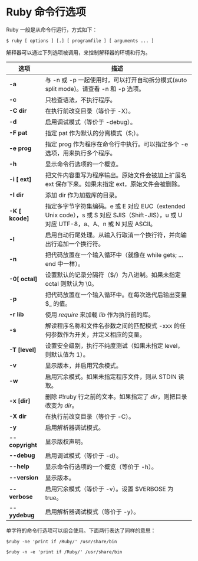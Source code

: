 
# Ruby 命令行选项

Ruby 一般是从命令行运行，方式如下：

```
$ ruby [ options ] [.] [ programfile ] [ arguments ... ]

```

解释器可以通过下列选项被调用，来控制解释器的环境和行为。

| 选项 | 描述 |
| --- | --- |
| **-a** | 与 -n 或 -p 一起使用时，可以打开自动拆分模式(auto split mode)。请查看 -n 和 -p 选项。 |
| **-c** | 只检查语法，不执行程序。 |
| **-C dir** | 在执行前改变目录（等价于 -X）。 |
| **-d** | 启用调试模式（等价于 -debug）。 |
| **-F pat** | 指定 pat 作为默认的分离模式（$;）。 |
| **-e prog** | 指定 prog 作为程序在命令行中执行。可以指定多个 -e 选项，用来执行多个程序。 |
| **-h** | 显示命令行选项的一个概览。 |
| **-i [ ext]** | 把文件内容重写为程序输出。原始文件会被加上扩展名 ext 保存下来。如果未指定 ext，原始文件会被删除。 |
| **-I dir** | 添加 dir 作为加载库的目录。 |
| **-K [ kcode]** | 指定多字节字符集编码。e 或 E 对应 EUC（extended Unix code），s 或 S 对应 SJIS（Shift-JIS），u 或 U 对应 UTF-8，a、A、n 或 N 对应 ASCII。 |
| **-l** | 启用自动行尾处理。从输入行取消一个换行符，并向输出行追加一个换行符。 |
| **-n** | 把代码放置在一个输入循环中（就像在 while gets; ... end 中一样）。 |
| **-0[ octal]** | 设置默认的记录分隔符（$/）为八进制。如果未指定 octal 则默认为 \0。 |
| **-p** | 把代码放置在一个输入循环中。在每次迭代后输出变量 $_ 的值。 |
| **-r lib** | 使用 _require_ 来加载 _lib_ 作为执行前的库。 |
| **-s** | 解读程序名称和文件名参数之间的匹配模式 -xxx 的任何参数作为开关，并定义相应的变量。 |
| **-T [level]** | 设置安全级别，执行不纯度测试（如果未指定 level，则默认值为 1）。 |
| **-v** | 显示版本，并启用冗余模式。 |
| **-w** | 启用冗余模式。如果未指定程序文件，则从 STDIN 读取。 |
| **-x [dir]** | 删除 #!ruby 行之前的文本。如果指定了 _dir_，则把目录改变为 _dir_。 |
| **-X dir** | 在执行前改变目录（等价于 -C）。 |
| **-y** | 启用解析器调试模式。 |
| **--copyright** | 显示版权声明。 |
| **--debug** | 启用调试模式（等价于 -d）。 |
| **--help** | 显示命令行选项的一个概览（等价于 -h）。 |
| **--version** | 显示版本。 |
| **--verbose** | 启用冗余模式（等价于 -v）。设置 $VERBOSE 为 true。 |
| **--yydebug** | 启用解析器调试模式（等价于 -y）。 |

单字符的命令行选项可以组合使用。下面两行表达了同样的意思：

```
$ruby -ne 'print if /Ruby/' /usr/share/bin

$ruby -n -e 'print if /Ruby/' /usr/share/bin

```


